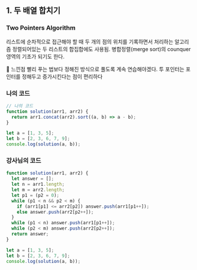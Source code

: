 ## 1. 두 배열 합치기

### Two Pointers Algorithm

리스트에 순차적으로 접근해야 할 때 두 개의 점의 위치를 기록하면서 처리하는 알고리즘
정렬되어있는 두 리스트의 합집합에도 사용됨.
병합정렬(merge sort)의 counquer 영역의 기초가 되기도 한다.

📌 느낀점
빨리 푸는 법보다 정해진 방식으로 풀도록 계속 연습해야겠다.
투 포인터는 포인터를 정해두고 증가시킨다는 점이 편리하다

### 나의 코드

```js
// 나의 코드
function solution(arr1, arr2) {
  return arr1.concat(arr2).sort((a, b) => a - b);
}

let a = [1, 3, 5];
let b = [2, 3, 6, 7, 9];
console.log(solution(a, b));
```

### 강사님의 코드

```js
function solution(arr1, arr2) {
  let answer = [];
  let n = arr1.length;
  let m = arr2.length;
  let p1 = (p2 = 0);
  while (p1 < n && p2 < m) {
    if (arr1[p1] <= arr2[p2]) answer.push(arr1[p1++]);
    else answer.push(arr2[p2++]);
  }
  while (p1 < n) answer.push(arr1[p1++]);
  while (p2 < m) answer.push(arr2[p2++]);
  return answer;
}

let a = [1, 3, 5];
let b = [2, 3, 6, 7, 9];
console.log(solution(a, b));
```
